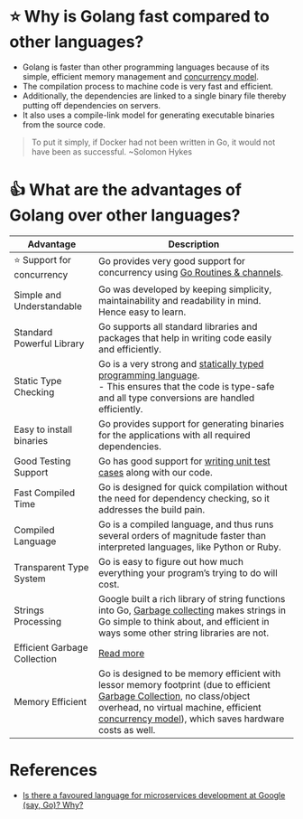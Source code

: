# :star: Why is Golang fast compared to other languages?
- Golang is faster than other programming languages because of its simple, efficient memory management and [concurrency model](https://github.com/Anshul619/Concurrency-Go/blob/main/readme.md).
- The compilation process to machine code is very fast and efficient.
- Additionally, the dependencies are linked to a single binary file thereby putting off dependencies on servers.
- It also uses a compile-link model for generating executable binaries from the source code.

> To put it simply, if Docker had not been written in Go, it would not have been as successful. ~Solomon Hykes

# :+1: What are the advantages of Golang over other languages?

| Advantage                      | Description                                                                                                                                                                                                                                                                                                        |
|--------------------------------|--------------------------------------------------------------------------------------------------------------------------------------------------------------------------------------------------------------------------------------------------------------------------------------------------------------------|
| :star: Support for concurrency | Go provides very good support for concurrency using [Go Routines & channels](https://github.com/Anshul619/Concurrency-Go/blob/main/readme.md).                                                                                                                                                                     |
| Simple and Understandable      | Go was developed by keeping simplicity, maintainability and readability in mind. Hence easy to learn.                                                                                                                                                                                                              |
| Standard Powerful Library      | Go supports all standard libraries and packages that help in writing code easily and efficiently.                                                                                                                                                                                                                  |
| Static Type Checking           | Go is a very strong and [statically typed programming language](https://github.com/Anshul619/LLD-OOPs-Design-Patterns-Go/OOPs/TypesGo.md).<br/>- This ensures that the code is type-safe and all type conversions are handled efficiently.                                                                         |
| Easy to install binaries       | Go provides support for generating binaries for the applications with all required dependencies.                                                                                                                                                                                                                   |
| Good Testing Support           | Go has good support for [writing unit test cases](../Testing/Readme.md) along with our code.                                                                                                                                                                                                                       |
| Fast Compiled Time             | Go is designed for quick compilation without the need for dependency checking, so it addresses the build pain.                                                                                                                                                                                                     |
| Compiled Language              | Go is a compiled language, and thus runs several orders of magnitude faster than interpreted languages, like Python or Ruby.                                                                                                                                                                                       |
| Transparent Type System        | Go is easy to figure out how much everything your program’s trying to do will cost.                                                                                                                                                                                                                                |
| Strings Processing             | Google built a rich library of string functions into Go, [Garbage collecting](../GarbageCollector) makes strings in Go simple to think about, and efficient in ways some other string libraries are not.                                                                                                           |
| Efficient Garbage Collection   | [Read more](../GarbageCollector)                                                                                                                                                                                                                                                                                   |
| Memory Efficient               | Go is designed to be memory efficient with lessor memory footprint (due to efficient [Garbage Collection](../GarbageCollector), no class/object overhead, no virtual machine, efficient [concurrency model](https://github.com/Anshul619/Concurrency-Go/blob/main/readme.md)), which saves hardware costs as well. |

# References
- [Is there a favoured language for microservices development at Google (say, Go)? Why?](https://www.quora.com/Is-there-a-favoured-language-for-microservices-development-at-Google-say-Go-Why)
